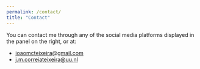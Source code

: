 ```yaml
---
permalink: /contact/
title: "Contact"
---
```


You can contact me through any of the social media platforms displayed in the panel on the right, or at:

* joaomcteixeira@gmail.com
* j.m.correiateixeira@uu.nl
